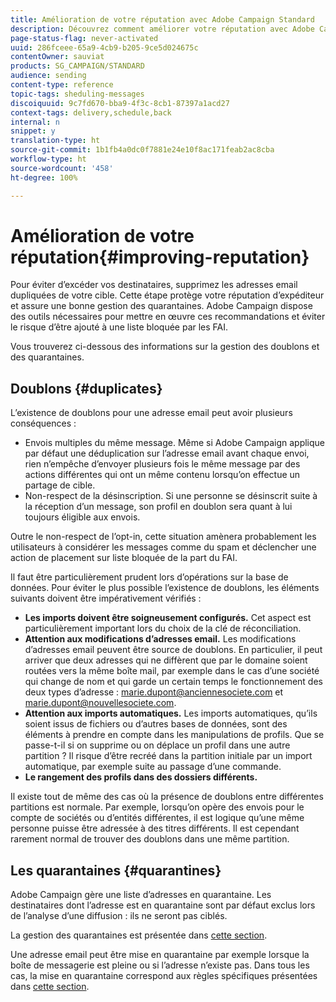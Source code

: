 ```yaml
---
title: Amélioration de votre réputation avec Adobe Campaign Standard
description: Découvrez comment améliorer votre réputation avec Adobe Campaign Standard en gérant les adresses email en double et les mises en quarantaine.
page-status-flag: never-activated
uuid: 286fceee-65a9-4cb9-b205-9ce5d024675c
contentOwner: sauviat
products: SG_CAMPAIGN/STANDARD
audience: sending
content-type: reference
topic-tags: sheduling-messages
discoiquuid: 9c7fd670-bba9-4f3c-8cb1-87397a1acd27
context-tags: delivery,schedule,back
internal: n
snippet: y
translation-type: ht
source-git-commit: 1b1fb4a0dc0f7881e24e10f8ac171feab2ac8cba
workflow-type: ht
source-wordcount: '458'
ht-degree: 100%

---
```



# Amélioration de votre réputation{#improving-reputation}

Pour éviter d’excéder vos destinataires, supprimez les adresses email dupliquées de votre cible. Cette étape protège votre réputation d’expéditeur et assure une bonne gestion des quarantaines. Adobe Campaign dispose des outils nécessaires pour mettre en œuvre ces recommandations et éviter le risque d’être ajouté à une liste bloquée par les FAI.

Vous trouverez ci-dessous des informations sur la gestion des doublons et des quarantaines.

## Doublons {#duplicates}

L’existence de doublons pour une adresse email peut avoir plusieurs conséquences :
* Envois multiples du même message. Même si Adobe Campaign applique par défaut une déduplication sur l’adresse email avant chaque envoi, rien n’empêche d’envoyer plusieurs fois le même message par des actions différentes qui ont un même contenu lorsqu’on effectue un partage de cible.
* Non-respect de la désinscription. Si une personne se désinscrit suite à la réception d’un message, son profil en doublon sera quant à lui toujours éligible aux envois.

Outre le non-respect de l’opt-in, cette situation amènera probablement les utilisateurs à considérer les messages comme du spam et déclencher une action de placement sur liste bloquée de la part du FAI.

Il faut être particulièrement prudent lors d’opérations sur la base de données. Pour éviter le plus possible l’existence de doublons, les éléments suivants doivent être impérativement vérifiés :
* **Les imports doivent être soigneusement configurés.** Cet aspect est particulièrement important lors du choix de la clé de réconciliation.
* **Attention aux modifications d’adresses email.** Les modifications d’adresses email peuvent être source de doublons. En particulier, il peut arriver que deux adresses qui ne diffèrent que par le domaine soient routées vers la même boîte mail, par exemple dans le cas d’une société qui change de nom et qui garde un certain temps le fonctionnement des deux types d’adresse : marie.dupont@anciennesociete.com et marie.dupont@nouvellesociete.com.
* **Attention aux imports automatiques.** Les imports automatiques, qu’ils soient issus de fichiers ou d’autres bases de données, sont des éléments à prendre en compte dans les manipulations de profils. Que se passe-t-il si on supprime ou on déplace un profil dans une autre partition ? Il risque d’être recréé dans la partition initiale par un import automatique, par exemple suite au passage d’une commande.
* **Le rangement des profils dans des dossiers différents.**

Il existe tout de même des cas où la présence de doublons entre différentes partitions est normale. Par exemple, lorsqu’on opère des envois pour le compte de sociétés ou d’entités différentes, il est logique qu’une même personne puisse être adressée à des titres différents. Il est cependant rarement normal de trouver des doublons dans une même partition.

## Les quarantaines {#quarantines}

Adobe Campaign gère une liste d’adresses en quarantaine. Les destinataires dont l’adresse est en quarantaine sont par défaut exclus lors de l’analyse d’une diffusion : ils ne seront pas ciblés.

La gestion des quarantaines est présentée dans [cette section](../../sending/using/understanding-quarantine-management.md).

Une adresse email peut être mise en quarantaine par exemple lorsque la boîte de messagerie est pleine ou si l’adresse n’existe pas. Dans tous les cas, la mise en quarantaine correspond aux règles spécifiques présentées dans [cette section](../../sending/using/understanding-quarantine-management.md#conditions-for-sending-an-address-to-quarantine).
